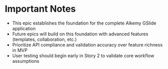 # Important Notes

- This epic establishes the foundation for the complete Alkemy GSlide application
- Future epics will build on this foundation with advanced features (templates, collaboration, etc.)
- Prioritize API compliance and validation accuracy over feature richness in MVP
- User testing should begin early in Story 2 to validate core workflow assumptions